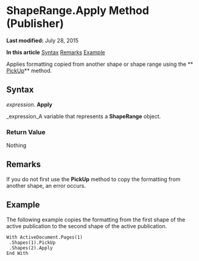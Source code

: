
# ShapeRange.Apply Method (Publisher)

 **Last modified:** July 28, 2015

 **In this article**
 [Syntax](#sectionSection0)
 [Remarks](#sectionSection1)
 [Example](#sectionSection2)


Applies formatting copied from another shape or shape range using the  ** [PickUp](ebd62b6e-807a-821c-d8ea-ed9be289c433.md)** method.


## Syntax
<a name="sectionSection0"> </a>

 _expression_. **Apply**

 _expression_A variable that represents a  **ShapeRange** object.


### Return Value

Nothing


## Remarks
<a name="sectionSection1"> </a>

If you do not first use the  **PickUp** method to copy the formatting from another shape, an error occurs.


## Example
<a name="sectionSection2"> </a>

The following example copies the formatting from the first shape of the active publication to the second shape of the active publication.


```
With ActiveDocument.Pages(1) 
 .Shapes(1).PickUp 
 .Shapes(2).Apply 
End With 

```

